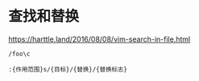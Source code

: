 # 查找和替换

https://harttle.land/2016/08/08/vim-search-in-file.html

```vim
/foo\c

:{作用范围}s/{目标}/{替换}/{替换标志}
```

